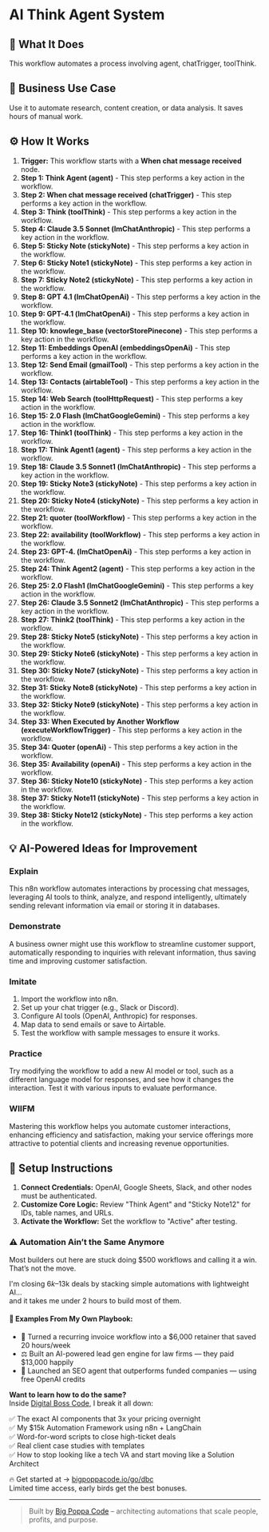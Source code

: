 # AI Think Agent System

## 🚀 What It Does
This workflow automates a process involving agent, chatTrigger, toolThink.

## 💼 Business Use Case
Use it to automate research, content creation, or data analysis. It saves hours of manual work.

## ⚙️ How It Works
1.  **Trigger:** This workflow starts with a **When chat message received** node.
2. **Step 1: Think Agent (agent)** - This step performs a key action in the workflow.
3. **Step 2: When chat message received (chatTrigger)** - This step performs a key action in the workflow.
4. **Step 3: Think (toolThink)** - This step performs a key action in the workflow.
5. **Step 4: Claude 3.5 Sonnet (lmChatAnthropic)** - This step performs a key action in the workflow.
6. **Step 5: Sticky Note (stickyNote)** - This step performs a key action in the workflow.
7. **Step 6: Sticky Note1 (stickyNote)** - This step performs a key action in the workflow.
8. **Step 7: Sticky Note2 (stickyNote)** - This step performs a key action in the workflow.
9. **Step 8: GPT 4.1 (lmChatOpenAi)** - This step performs a key action in the workflow.
10. **Step 9: GPT-4.1 (lmChatOpenAi)** - This step performs a key action in the workflow.
11. **Step 10: knowlege_base (vectorStorePinecone)** - This step performs a key action in the workflow.
12. **Step 11: Embeddings OpenAI (embeddingsOpenAi)** - This step performs a key action in the workflow.
13. **Step 12: Send Email (gmailTool)** - This step performs a key action in the workflow.
14. **Step 13: Contacts (airtableTool)** - This step performs a key action in the workflow.
15. **Step 14: Web Search (toolHttpRequest)** - This step performs a key action in the workflow.
16. **Step 15: 2.0 Flash (lmChatGoogleGemini)** - This step performs a key action in the workflow.
17. **Step 16: Think1 (toolThink)** - This step performs a key action in the workflow.
18. **Step 17: Think Agent1 (agent)** - This step performs a key action in the workflow.
19. **Step 18: Claude 3.5 Sonnet1 (lmChatAnthropic)** - This step performs a key action in the workflow.
20. **Step 19: Sticky Note3 (stickyNote)** - This step performs a key action in the workflow.
21. **Step 20: Sticky Note4 (stickyNote)** - This step performs a key action in the workflow.
22. **Step 21: quoter (toolWorkflow)** - This step performs a key action in the workflow.
23. **Step 22: availability (toolWorkflow)** - This step performs a key action in the workflow.
24. **Step 23: GPT-4. (lmChatOpenAi)** - This step performs a key action in the workflow.
25. **Step 24: Think Agent2 (agent)** - This step performs a key action in the workflow.
26. **Step 25: 2.0 Flash1 (lmChatGoogleGemini)** - This step performs a key action in the workflow.
27. **Step 26: Claude 3.5 Sonnet2 (lmChatAnthropic)** - This step performs a key action in the workflow.
28. **Step 27: Think2 (toolThink)** - This step performs a key action in the workflow.
29. **Step 28: Sticky Note5 (stickyNote)** - This step performs a key action in the workflow.
30. **Step 29: Sticky Note6 (stickyNote)** - This step performs a key action in the workflow.
31. **Step 30: Sticky Note7 (stickyNote)** - This step performs a key action in the workflow.
32. **Step 31: Sticky Note8 (stickyNote)** - This step performs a key action in the workflow.
33. **Step 32: Sticky Note9 (stickyNote)** - This step performs a key action in the workflow.
34. **Step 33: When Executed by Another Workflow (executeWorkflowTrigger)** - This step performs a key action in the workflow.
35. **Step 34: Quoter (openAi)** - This step performs a key action in the workflow.
36. **Step 35: Availability (openAi)** - This step performs a key action in the workflow.
37. **Step 36: Sticky Note10 (stickyNote)** - This step performs a key action in the workflow.
38. **Step 37: Sticky Note11 (stickyNote)** - This step performs a key action in the workflow.
39. **Step 38: Sticky Note12 (stickyNote)** - This step performs a key action in the workflow.

## 💡 AI-Powered Ideas for Improvement
### Explain
This n8n workflow automates interactions by processing chat messages, leveraging AI tools to think, analyze, and respond intelligently, ultimately sending relevant information via email or storing it in databases.

### Demonstrate
A business owner might use this workflow to streamline customer support, automatically responding to inquiries with relevant information, thus saving time and improving customer satisfaction.

### Imitate
1. Import the workflow into n8n.
2. Set up your chat trigger (e.g., Slack or Discord).
3. Configure AI tools (OpenAI, Anthropic) for responses.
4. Map data to send emails or save to Airtable.
5. Test the workflow with sample messages to ensure it works.

### Practice
Try modifying the workflow to add a new AI model or tool, such as a different language model for responses, and see how it changes the interaction. Test it with various inputs to evaluate performance.

### WIIFM
Mastering this workflow helps you automate customer interactions, enhancing efficiency and satisfaction, making your service offerings more attractive to potential clients and increasing revenue opportunities.

## 🔧 Setup Instructions
1. **Connect Credentials:** OpenAI, Google Sheets, Slack, and other nodes must be authenticated.
2. **Customize Core Logic:** Review "Think Agent" and "Sticky Note12" for IDs, table names, and URLs.
3. **Activate the Workflow:** Set the workflow to "Active" after testing.

### ⚠️ Automation Ain’t the Same Anymore

Most builders out here are stuck doing $500 workflows and calling it a win.  
That’s not the move.  

I'm closing $6k–$13k deals by stacking simple automations with lightweight AI...  
and it takes me under 2 hours to build most of them.

#### 🧠 Examples From My Own Playbook:
- 🔁 Turned a recurring invoice workflow into a $6,000 retainer that saved 20 hours/week  
- ⚖️ Built an AI-powered lead gen engine for law firms — they paid $13,000 happily  
- 🚀 Launched an SEO agent that outperforms funded companies — using free OpenAI credits  

**Want to learn how to do the same?**  
Inside [Digital Boss Code](https://bigpoppacode.io/go/dbc), I break it all down:

✅ The exact AI components that 3x your pricing overnight  
✅ My $15k Automation Framework using n8n + LangChain  
✅ Word-for-word scripts to close high-ticket deals  
✅ Real client case studies with templates  
✅ How to stop looking like a tech VA and start moving like a Solution Architect  

🔥 Get started at → [bigpoppacode.io/go/dbc](https://bigpoppacode.io/go/dbc)  
Limited time access, early birds get the best bonuses.

---
> Built by [Big Poppa Code](https://bigpoppacode.io) – architecting automations that scale people, profits, and purpose.
